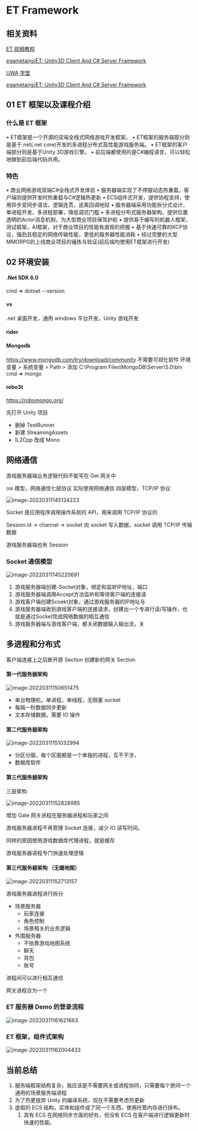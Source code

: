 # ET Framework

## 相关资料

[ET 视频教程](https://edu.uwa4d.com/course-intro/1/375)

[egametang/ET: Unity3D Client And C# Server Framework](https://github.com/egametang/ET)

[UWA 学堂](https://edu.uwa4d.com/course-intro/1/375)

[egametang/ET: Unity3D Client And C# Server Framework](https://github.com/egametang/ET)

## 01 ET 框架以及课程介绍

### 什么是 ET 框架

• ET框架是一个开源的双端全栈式网络游戏开发框架。
• ET框架的服务端部分则是基于.net(.net core)开发的多进程分布式高性能游戏服务端。
• ET框架的客户端部分则是基于Unity 3D游戏引擎。
• 前后端都使用的是C#编程语言，可以轻松地做到前后端代码共用。

### 特色

• 商业网络游戏双端C#全栈式开发体验
• 服务器端实现了不停服动态热重载，客户端则提供开发时热重载与C#逻辑热更新
• ECS组件式开发，提供协程支持，使用异步变同步语法，逻辑连贯，逃离回调地狱
• 服务器端采用功能拆分式设计，单进程开发，多进程部署，降低调式门槛
• 多进程分布式服务器架构，提供位置透明的Actor消息机制，为大型商业项目保驾护航
• 提供易于编写的机器人框架，测试框架，AI框架，对于商业项目的性能有直观的把握
• 基于快速可靠的KCP协议，强劲且稳定的网络传输性能，更低的服务器性能消耗
• 经过完整的大型MMORPG的上线商业项目的锤炼与验证(前后端均使用ET框架进行开发)

## 02 环境安装

#### .Net SDK 6.0
cmd => dotnet --version

#### vs 
.net 桌面开发，通用 windows 平台开发，Unity 游戏开发

#### rider

#### Mongodb

https://www.mongodb.com/try/download/community
不需要可视化软件
环境变量 > 系统变量 > Path > 添加 C:\Program Files\MongoDB\Server\5.0\bin
cmd => mongo

#### robo3t
https://robomongo.org/

先打开 Unity 项目
- 删掉 TestRunner
- 新建 StreamingAssets
- IL2Cpp 改成 Mono

## 网络通信

游戏服务器端业务逻辑代码不能写在 Get 网关中

osi 模型，网络通信七层协议
实际使用网络通信 四层模型，TCP/IP 协议

![image-20220311145124223](et.assets/image-20220311145124223.png)

Socket 是应用程序调用操作系统的 API，用来调用 TCP/IP 协议的

Session.id -> channel -> socket
向 socket 写入数据，socket 调用 TCP/IP 传输数据

游戏服务器端也有 Session

### Socket 通信模型

![image-20220311145220691](et.assets/image-20220311145220691.png)

1. 游戏服务器端创建-Socket对象，绑定和监听IP地址，端口
2. 游戏服务器端调用Accept方法监听和等待客户端的连接请
3. 游戏客户端创建Scoekt对象，通过游戏服务器的IP地址与
4. 游戏服务器端收到游戏客户端的连接请求，创建出一个专进行读/写操作，也就是通过Socket完成网络数据的相互通信
5. 游戏服务器端与游戏客户端，都关闭数据输入输出流，关

## 多进程和分布式

客户端连接上之后断开原 Section
创建新的网关 Section

#### 第一代服务器架构

![image-20220311150651475](et.assets/image-20220311150651475.png)

- 单台物理机，单进程，单线程，无阻塞 socket
- 每隔一秒数据同步更新
- 文本存储数据，需要 IO 操作

#### 第二代服务器架构

![image-20220311151032994](et.assets/image-20220311151032994.png)

- 分区分服，每个区服都是一个单独的进程，互不干涉，
- 数据库软件

#### 第三代服务器架构

三层架构

![image-20220311152828985](et.assets/image-20220311152828985.png)

增加 Gate 网关进程在服务器进程和玩家之间

游戏服务器进程不再管理 Socket 连接，减少 IO 读写时间。

同样的原因使用游戏数据库代理进程，就是缓存

游戏服务器进程专门快速处理逻辑

#### 第三代服务器架构 （无缝地图）

![image-20220311152713157](et.assets/image-20220311152713157.png)

游戏服务器进程进行拆分

- 场景服务器
  - 玩家连接
  - 角色控制
  - 场景相关的业务逻辑
- 外围服务器
  - 不依靠游戏地图系统
  - 聊天
  - 背包
  - 账号

进程间可以进行相互通信

网关进程合为一个

### ET 服务器 Demo 的登录流程

![image-20220311161621663](et.assets/image-20220311161621663.png)

### ET 框架，组件式架构

![image-20220311162004433](et.assets/image-20220311162004433.png)

## 当前总结

1. 服务端框架结构复杂，我应该是不需要网关或进程协同，只需要每个房间一个通用的场景服务端进程
2. 为了热更放弃 Unity 的编译系统，现在不需要考虑热更新
3. 虚假的 ECS 结构，实体和组件成了同一个东西，使用托管内存进行排布。
   1. 具有 ECS 在网络同步方面的好处，但没有 ECS 在客户端进行逻辑更新时快速的性能。